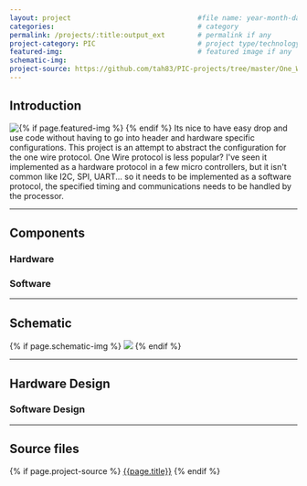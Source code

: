 ```yaml
---
layout: project                               #file name: year-month-day-title.md
categories:                                   # category
permalink: /projects/:title:output_ext        # permalink if any
project-category: PIC                         # project type/technology used
featured-img:                                 # featured image if any
schematic-img:
project-source: https://github.com/tah83/PIC-projects/tree/master/One_Wire.X                              # sources
---
```


## Introduction
{% if page.featured-img %}
  <img src="{{ page.featured-img }}" class="img-fluid mr-3" style="float:left; max-width:15rem;"/>{% endif %}
Its nice to have easy drop and use code without having to go into header and hardware specific configurations. This project is an attempt to abstract the configuration for the one wire protocol.
One Wire protocol is less popular? I've seen it implemented as a hardware protocol in a few micro controllers, but it isn't common like I2C, SPI, UART... so it needs to be implemented as a software protocol, the specified timing and communications needs to be handled by the processor.

---
## Components
### Hardware

### Software

---
## Schematic
{% if page.schematic-img %}
  <img src="{{ page.schematic-img }}" class="img-fluid"/>
{% endif %}

---
## Hardware Design

### Software Design

---
## Source files
{% if page.project-source %}
  <a href="{{ page.project-source }}">{{page.title}}</a>
{% endif %}
